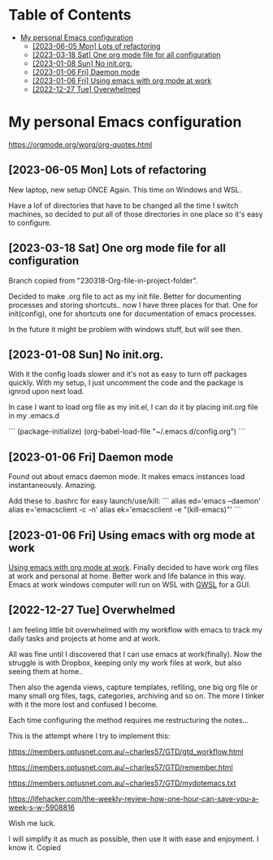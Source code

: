 # Table of Contents

-   [My personal Emacs configuration](#orge62cc4d)
    -   [<span class="timestamp-wrapper"><span class="timestamp">[2023-06-05 Mon] </span></span> Lots of refactoring](#orgd2258f7)
    -   [<span class="timestamp-wrapper"><span class="timestamp">[2023-03-18 Sat] </span></span> One org mode file for all configuration](#orgdede8a9)
    -   [<span class="timestamp-wrapper"><span class="timestamp">[2023-01-08 Sun] </span></span> No init.org.](#org0dd44ee)
    -   [<span class="timestamp-wrapper"><span class="timestamp">[2023-01-06 Fri] </span></span> Daemon mode](#org9ce361b)
    -   [<span class="timestamp-wrapper"><span class="timestamp">[2023-01-06 Fri] </span></span> Using emacs with org mode at work](#org502b137)
    -   [<span class="timestamp-wrapper"><span class="timestamp">[2022-12-27 Tue] </span></span> Overwhelmed](#orgde59f1a)


<a id="orge62cc4d"></a>

# My personal Emacs configuration

<https://orgmode.org/worg/org-quotes.html>


<a id="orgd2258f7"></a>

## <span class="timestamp-wrapper"><span class="timestamp">[2023-06-05 Mon] </span></span> Lots of refactoring

New laptop, new setup ONCE Again. This time on Windows and WSL.

Have a lof of directories that have to be changed all the time I
switch machines, so decided to put all of those directories in one
place so it's easy to configure.


<a id="orgdede8a9"></a>

## <span class="timestamp-wrapper"><span class="timestamp">[2023-03-18 Sat] </span></span> One org mode file for all configuration

Branch copied from "230318-Org-file-in-project-folder".

Decided to make .org file to act as my init file. Better for
documenting processes and storing shortcuts.. now I have three places
for that. One for init(config), one for shortcuts one for
documentation of emacs processes.

In the future it might be problem with windows stuff, but will see
then.


<a id="org0dd44ee"></a>

## <span class="timestamp-wrapper"><span class="timestamp">[2023-01-08 Sun] </span></span> No init.org.

With it the config loads slower and it's not as easy to turn off
packages quickly. With my setup, I just uncomment the code and the
package is ignrod upon next load.

In case I want to load org file as my init.el, I can do it by placing
init.org file in my .emacs.d

\`\`\`
(package-initialize)
(org-babel-load-file "~/.emacs.d/config.org")
\`\`\`


<a id="org9ce361b"></a>

## <span class="timestamp-wrapper"><span class="timestamp">[2023-01-06 Fri] </span></span> Daemon mode

Found out about emacs daemon mode. It makes emacs
instances load instantaneously. Amazing.

Add these to .bashrc for easy launch/use/kill:
\`\`\`
alias ed='emacs &#x2013;daemon'
alias e='emacsclient -c -n'
alias ek='emacsclient -e "(kill-emacs)"'
\`\`\`


<a id="org502b137"></a>

## <span class="timestamp-wrapper"><span class="timestamp">[2023-01-06 Fri] </span></span> Using emacs with org mode at work

[Using emacs with org mode at
work](<https://www.reddit.com/r/emacs/comments/1043g41/help_me_use_emacs_with_org_mode_at_work/>).
Finally decided to have work org files at work and personal at home.
Better work and life balance in this way. Emacs at work windows
computer will run on WSL with [GWSL](<https://opticos.github.io/gwsl/>)
for a GUI.


<a id="orgde59f1a"></a>

## <span class="timestamp-wrapper"><span class="timestamp">[2022-12-27 Tue] </span></span> Overwhelmed

I am feeling little bit overwhelmed with my workflow
with emacs to track my daily tasks and projects at home and at work.

All was fine until I discovered that I can use emacs at work(finally).
Now the struggle is with Dropbox, keeping only my work files at work,
but also seeing them at home..

Then also the agenda views, capture templates, refiling, one big org
file or many small org files, tags, categories, archiving and so on.
The more I tinker with it the more lost and confused I become.

Each time configuring the method requires me restructuring the
notes&#x2026;

This is the attempt where I try to implement this:

<https://members.optusnet.com.au/~charles57/GTD/gtd_workflow.html>

<https://members.optusnet.com.au/~charles57/GTD/remember.html>

<https://members.optusnet.com.au/~charles57/GTD/mydotemacs.txt>

<https://lifehacker.com/the-weekly-review-how-one-hour-can-save-you-a-week-s-w-5908816>

Wish me luck.

I will simplify it as much as possible, then use it with ease and
enjoyment. I know it.
Copied
